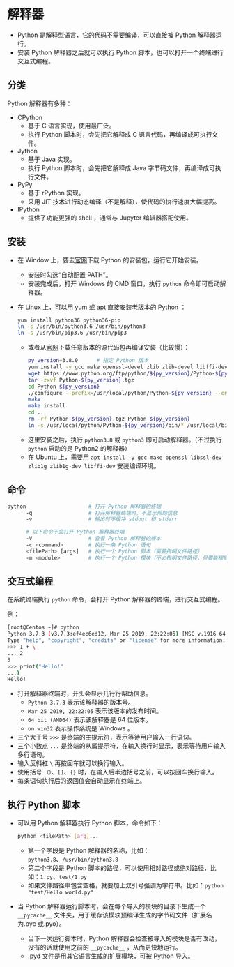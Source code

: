 # 解释器

- Python 是解释型语言，它的代码不需要编译，可以直接被 Python 解释器运行。
- 安装 Python 解释器之后就可以执行 Python 脚本，也可以打开一个终端进行交互式编程。

## 分类

Python 解释器有多种：
- CPython
  - 基于 C 语言实现，使用最广泛。
  - 执行 Python 脚本时，会先把它解释成 C 语言代码，再编译成可执行文件。
- Jython
  - 基于 Java 实现。
  - 执行 Python 脚本时，会先把它解释成 Java 字节码文件，再编译成可执行文件。
- PyPy
  - 基于 rPython 实现。
  - 采用 JIT 技术进行动态编译（不是解释），使代码的执行速度大幅提高。
- IPython
  - 提供了功能更强的 shell ，通常与 Jupyter 编辑器搭配使用。

## 安装

- 在 Window 上，要去[官网](https://www.python.org/downloads/windows/)下载 Python 的安装包，运行它开始安装。
  - 安装时勾选“自动配置 PATH”。
  - 安装完成后，打开 Windows 的 CMD 窗口，执行 `python` 命令即可启动解释器。
  
- 在 Linux 上，可以用 yum 或 apt 直接安装老版本的 Python ：
    ```sh
    yum install python36 python36-pip
    ln -s /usr/bin/python3.6 /usr/bin/python3
    ln -s /usr/bin/pip3.6 /usr/bin/pip3
    ```
  - 或者从[官网](https://www.python.org/downloads/source/)下载任意版本的源代码包再编译安装（比较慢）：
    ```sh
    py_version=3.8.0      # 指定 Python 版本
    yum install -y gcc make openssl-devel zlib zlib-devel libffi-devel    # 安装编译环境
    wget https://www.python.org/ftp/python/${py_version}/Python-${py_version}.tgz
    tar -zxvf Python-${py_version}.tgz
    cd Python-${py_version}
    ./configure --prefix=/usr/local/python/Python-${py_version} --enable-optimizations --with-ensurepip=install
    make
    make install
    cd ..
    rm -rf Python-${py_version}.tgz Python-${py_version}
    ln -s /usr/local/python/Python-${py_version}/bin/* /usr/local/bin/
    ```
  - 这里安装之后，执行 `python3.8` 或 `python3` 即可启动解释器。（不过执行 `python` 启动的是 Python2 的解释器）
  - 在 Ubuntu 上，需要用 `apt install -y gcc make openssl libssl-dev zlib1g zlib1g-dev libffi-dev` 安装编译环境。

## 命令

```sh
python                    # 打开 Python 解释器的终端
      -q                  # 打开解释器终端时，不显示帮助信息
      -v                  # 输出时不缓冲 stdout 和 stderr

      # 以下命令不会打开 Python 解释器终端
      -V                  # 查看 Python 解释器的版本
      -c <command>        # 执行一条 Python 语句
      <filePath> [args]   # 执行一个 Python 脚本（需要指明文件路径）
      -m <module>         # 执行一个 Python 模块（不必指明文件路径，只要能根据名字找到该模块）
```

## 交互式编程

在系统终端执行 `python` 命令，会打开 Python 解释器的终端，进行交互式编程。

例：
```sh
[root@Centos ~]# python
Python 3.7.3 (v3.7.3:ef4ec6ed12, Mar 25 2019, 22:22:05) [MSC v.1916 64 bit (AMD64)] on win32
Type "help", "copyright", "credits" or "license" for more information.
>>> 1 + \
... 2
3
>>> print("Hello!"
...)
Hello!
```
- 打开解释器终端时，开头会显示几行行帮助信息。
  - `Python 3.7.3` 表示该解释器的版本号。
  - `Mar 25 2019, 22:22:05` 表示该版本的发布时间。
  - `64 bit (AMD64)` 表示该解释器是 64 位版本。
  - `on win32` 表示操作系统是 Windows 。
- 三个大于号 `>>>` 是终端的主提示符，表示等待用户输入一行语句。
- 三个小数点 `...` 是终端的从属提示符，在输入换行时显示，表示等待用户输入多行语句。
- 输入反斜杠 `\` 再按回车就可以换行输入。
- 使用括号 `（）`、`[]`、`{}` 时，在输入后半边括号之前，可以按回车换行输入。
- 每条语句执行后的返回值会自动显示在终端上。

## 执行 Python 脚本

- 可以用 Python 解释器执行 Python 脚本，命令如下：
  ```sh
  python <filePath> [arg]...
  ```
  - 第一个字段是 Python 解释器的名称，比如：`python3.8`、`/usr/bin/python3.8`
  - 第二个字段是 Python 脚本的路径，可以使用相对路径或绝对路径，比如：`1.py`、`test/1.py`
  - 如果文件路径中包含空格，就要加上双引号强调为字符串。比如：`python "test/Hello world.py"`

- 当 Python 解释器运行脚本时，会在每个导入的模块的目录下生成一个 `__pycache__` 文件夹，用于缓存该模块预编译生成的字节码文件（扩展名为.pyc 或.pyo）。
  - 当下一次运行脚本时，Python 解释器会检查被导入的模块是否有改动，没有的话就使用之前的 `__pycache__` ，从而更快地运行。
  - .pyd 文件是用其它语言生成的扩展模块，可被 Python 导入。
